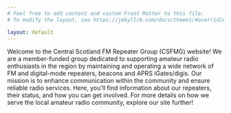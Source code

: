 ```yaml
---
# Feel free to add content and custom Front Matter to this file.
# To modify the layout, see https://jekyllrb.com/docs/themes/#overriding-theme-defaults

layout: default
---
```


Welcome to the Central Scotland FM Repeater Group (CSFMG) website! We are a member-funded group dedicated to supporting amateur radio enthusiasts in the region by maintaining and operating a wide network of FM and digital-mode repeaters, beacons and APRS iGates/digis. Our mission is to enhance communication within the community and ensure reliable radio services. Here, you'll find information about our repeaters, their status, and how you can get involved. For more details on how we serve the local amateur radio community, explore our site further!
